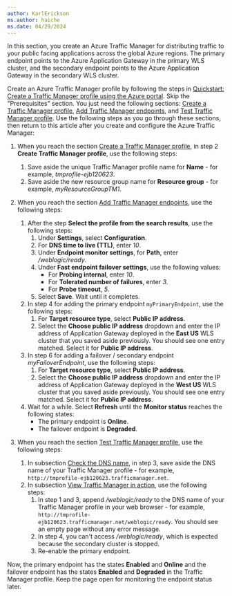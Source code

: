```yaml
---
author: KarlErickson
ms.author: haiche
ms.date: 04/29/2024
---
```


In this section, you create an Azure Traffic Manager for distributing traffic to your public facing applications across the global Azure regions. The primary endpoint points to the Azure Application Gateway in the primary WLS cluster, and the secondary endpoint points to the Azure Application Gateway in the secondary WLS cluster.

Create an Azure Traffic Manager profile by following the steps in [Quickstart: Create a Traffic Manager profile using the Azure portal](/azure/traffic-manager/quickstart-create-traffic-manager-profile). Skip the "Prerequisites" section. You just need the following sections: [Create a Traffic Manager profile](/azure/traffic-manager/quickstart-create-traffic-manager-profile#create-a-traffic-manager-profile), [Add Traffic Manager endpoints](/azure/traffic-manager/quickstart-create-traffic-manager-profile#add-traffic-manager-endpoints), and [Test Traffic Manager profile](/azure/traffic-manager/quickstart-create-traffic-manager-profile#test-traffic-manager-profile). Use the following steps as you go through these sections, then return to this article after you create and configure the Azure Traffic Manager:

1. When you reach the section [Create a Traffic Manager profile](/azure/traffic-manager/quickstart-create-traffic-manager-profile#create-a-traffic-manager-profile), in step 2 **Create Traffic Manager profile**, use the following steps:
   1. Save aside the unique Traffic Manager profile name for **Name** - for example, *tmprofile-ejb120623*.
   1. Save aside the new resource group name for **Resource group** - for example, *myResourceGroupTM1*.

1. When you reach the section [Add Traffic Manager endpoints](/azure/traffic-manager/quickstart-create-traffic-manager-profile#add-traffic-manager-endpoints), use the following steps:
   1. After the step **Select the profile from the search results**, use the following steps:
      1. Under **Settings**, select **Configuration**.
      1. For **DNS time to live (TTL)**, enter *10*.
      1. Under **Endpoint monitor settings**, for **Path**, enter */weblogic/ready*.
      1. Under **Fast endpoint failover settings**, use the following values:
         * For **Probing internal**, enter *10*.
         * For **Tolerated number of failures**, enter *3*.
         * For **Probe timeout**, *5*.
      1. Select **Save**. Wait until it completes.
   1. In step 4 for adding the primary endpoint `myPrimaryEndpoint`, use the following steps:
      1. For **Target resource type**, select **Public IP address**.
      1. Select the **Choose public IP address** dropdown and enter the IP address of Application Gateway deployed in the **East US** WLS cluster that you saved aside previously. You should see one entry matched. Select it for **Public IP address**.
   1. In step 6 for adding a failover / secondary endpoint *myFailoverEndpoint*, use the following steps:
      1. For **Target resource type**, select **Public IP address**.
      1. Select the **Choose public IP address** dropdown and enter the IP address of Application Gateway deployed in the **West US** WLS cluster that you saved aside previously. You should see one entry matched. Select it for **Public IP address**.
   1. Wait for a while. Select **Refresh** until the **Monitor status** reaches the following states:
      * The primary endpoint is **Online**.
      * The failover endpoint is **Degraded**.

1. When you reach the section [Test Traffic Manager profile](/azure/traffic-manager/quickstart-create-traffic-manager-profile#test-traffic-manager-profile), use the following steps:
   1. In subsection [Check the DNS name](/azure/traffic-manager/quickstart-create-traffic-manager-profile#check-the-dns-name), in step 3, save aside the DNS name of your Traffic Manager profile - for example, `http://tmprofile-ejb120623.trafficmanager.net`.
   1. In subsection [View Traffic Manager in action](/azure/traffic-manager/quickstart-create-traffic-manager-profile#view-traffic-manager-in-action), use the following steps:
      1. In step 1 and 3, append */weblogic/ready* to the DNS name of your Traffic Manager profile in your web browser - for example, `http://tmprofile-ejb120623.trafficmanager.net/weblogic/ready`. You should see an empty page without any error message.
      1. In step 4, you can't access */weblogic/ready*, which is expected because the secondary cluster is stopped.
      1. Re-enable the primary endpoint.

Now, the primary endpoint has the states **Enabled** and **Online** and the failover endpoint has the states **Enabled** and **Degraded** in the Traffic Manager profile. Keep the page open for monitoring the endpoint status later.
